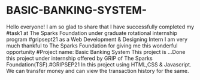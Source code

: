 # BASIC-BANKING-SYSTEM-
Hello everyone! I am so glad to share that I have successfully completed my #task1 at The Sparks Foundation under graduate rotational internship program #gripsept21 as a Web Development &amp; Designing Intern I am very much thankful to The Sparks Foundation for giving me this wonderful opportunity #Project name: Basic Banking System This project is …Done this project under internship offered by GRIP of The Sparks Foundation(TSF).#GRIPSEP21 In this project using HTML,CSS &amp; Javascript. We can transfer money and can view the transaction history for the same.
